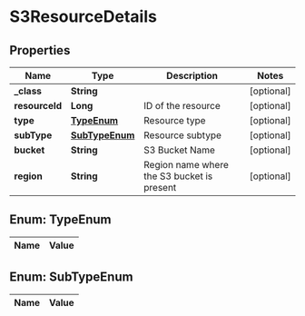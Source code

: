 

# S3ResourceDetails

## Properties

Name | Type | Description | Notes
------------ | ------------- | ------------- | -------------
**_class** | **String** |  |  [optional]
**resourceId** | **Long** | ID of the resource |  [optional]
**type** | [**TypeEnum**](#TypeEnum) | Resource type |  [optional]
**subType** | [**SubTypeEnum**](#SubTypeEnum) | Resource subtype |  [optional]
**bucket** | **String** | S3 Bucket Name |  [optional]
**region** | **String** | Region name where the S3 bucket is present |  [optional]


## Enum: TypeEnum

Name | Value
---- | -----


## Enum: SubTypeEnum

Name | Value
---- | -----




